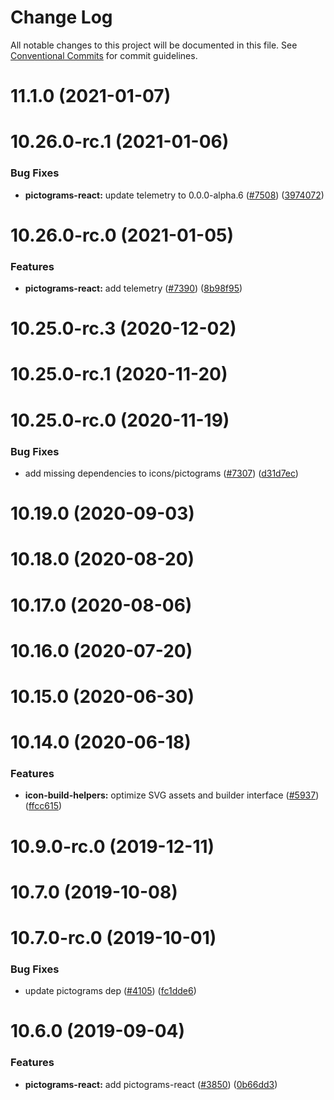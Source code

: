 # Change Log

All notable changes to this project will be documented in this file.
See [Conventional Commits](https://conventionalcommits.org) for commit guidelines.

# 11.1.0 (2021-01-07)



# 10.26.0-rc.1 (2021-01-06)


### Bug Fixes

* **pictograms-react:** update telemetry to 0.0.0-alpha.6 ([#7508](https://github.com/carbon-design-system/carbon/issues/7508)) ([3974072](https://github.com/carbon-design-system/carbon/commit/39740729b3d073078f778e0fd9f38a091d78c4ed))



# 10.26.0-rc.0 (2021-01-05)


### Features

* **pictograms-react:** add telemetry ([#7390](https://github.com/carbon-design-system/carbon/issues/7390)) ([8b98f95](https://github.com/carbon-design-system/carbon/commit/8b98f95435a6fd67b1f1f250a7443adafbb76f12))



# 10.25.0-rc.3 (2020-12-02)



# 10.25.0-rc.1 (2020-11-20)



# 10.25.0-rc.0 (2020-11-19)


### Bug Fixes

* add missing dependencies to icons/pictograms ([#7307](https://github.com/carbon-design-system/carbon/issues/7307)) ([d31d7ec](https://github.com/carbon-design-system/carbon/commit/d31d7ecf7d75c2f03ded6e92290e2f604c83a25e))



# 10.19.0 (2020-09-03)



# 10.18.0 (2020-08-20)



# 10.17.0 (2020-08-06)



# 10.16.0 (2020-07-20)



# 10.15.0 (2020-06-30)



# 10.14.0 (2020-06-18)


### Features

* **icon-build-helpers:** optimize SVG assets and builder interface ([#5937](https://github.com/carbon-design-system/carbon/issues/5937)) ([ffcc615](https://github.com/carbon-design-system/carbon/commit/ffcc6159dc6719a89be880be7a869f96e3009db8))



# 10.9.0-rc.0 (2019-12-11)



# 10.7.0 (2019-10-08)



# 10.7.0-rc.0 (2019-10-01)


### Bug Fixes

* update pictograms dep ([#4105](https://github.com/carbon-design-system/carbon/issues/4105)) ([fc1dde6](https://github.com/carbon-design-system/carbon/commit/fc1dde65ff07aa9ce6cc2476c03c8675b54faec4))



# 10.6.0 (2019-09-04)


### Features

* **pictograms-react:** add pictograms-react ([#3850](https://github.com/carbon-design-system/carbon/issues/3850)) ([0b66dd3](https://github.com/carbon-design-system/carbon/commit/0b66dd3ac430c12cf62defd7980c1336483a1250))
